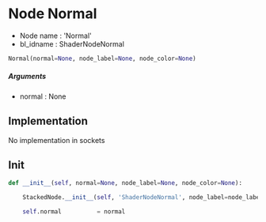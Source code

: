 # Node Normal

- Node name : 'Normal'
- bl_idname : ShaderNodeNormal


``` python
Normal(normal=None, node_label=None, node_color=None)
```
##### Arguments

- normal : None

## Implementation

No implementation in sockets

## Init

``` python
def __init__(self, normal=None, node_label=None, node_color=None):

    StackedNode.__init__(self, 'ShaderNodeNormal', node_label=node_label, node_color=node_color)

    self.normal          = normal
```

